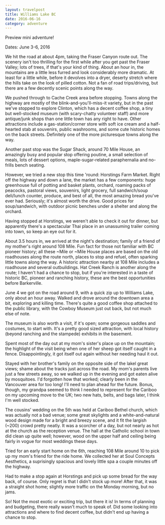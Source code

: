 ```yaml
---
layout: travelpost
title: Williams Lake BC
date: 2016-06-16
category: adventure
---
```

Preview mini adventure!

Dates: June 3-6, 2016

We hit the road at about 4pm, taking the Fraser Canyon route out. The scenery isn't too thrilling for the first while after you get past the Fraser Valley; lots of trees, if that's your kind of thing. About an hour in, the mountains are a little less furred and look considerably more dramatic. At least for a little while, before it devolves into a dryer, deserty stretch where the hills take on the look of pilled cotton. Not a fan of road trips/driving, but there are a few decently scenic points along the way. 

We pushed through to Cache Creek area before stopping. Towns along the highway are mostly of the blink-and-you'll-miss-it variety, but in the past we've stopped to explore Clinton, which has a decent coffee shop, a tiny but well-stocked museum (with scary-chatty volunteer staff) and more antique/junk shops than one little town has any right to have. Other attractions include a gas-station/corner store with soft ice cream and a half-hearted stab at souvenirs, public washrooms, and some cute historic homes on the back streets. Definitely one of the more picturesque towns along the way.

Another past stop was the Sugar Shack, around 70 Mile House, an amazingly busy and popular stop offering poutine, a small selection of meals, lots of dessert options, maple-sugar-related paraphernalia and no-frills bench seating. 

However, we tried a new stop this time 'round: Horstings Farm Market. Right off the highway and down a lane, the market has a few components: huge greenhouse full of potting and basket plants, orchard, roaming packs of peacocks, pastoral views, souvenirs, light grocery, full sandwich/soup deli/lunch counter, produce, and best of all, the most amazing bread you've ever had. Seriously; it's almost worth the drive. Good prices for soup/sandwich, with outdoor picnic benches under a shelter and along the orchard.

Having stopped at Horstings, we weren't able to check it out for dinner, but apparently there's a spectacular Thai place in an unassuming trailer coming into town, so keep an eye out for it.

About 3.5 hours in, we arrived at the night's destination; family of a friend of my mother's right around 108 Mile. Fun fact for those not familiar with BC pioneer history; all these ~Mile or ~Mile House places are based on the old roadhouses along the route north, places to stop and refuel, often sparking little towns along the way. A historic attraction nearby at 108 Mile includes a roadhouse and several outbuildings. Hat Creek Ranch is another along the route; I haven't had a chance to stop, but if you're interested in a taste of historic BC, pioneer and ranching history, these are the best opportunities before Barkerville.

June 4 we got on the road around 9, with a quick zip up to Williams Lake, only about an hour away. Walked and drove around the downtown area a bit, exploring and killing time. There's quite a good coffee shop attached to the public library, with the Cowboy Museum just out back, but not much else of note. 

The museum is also worth a visit, if it's open; some gorgeous saddles and costumes, to start with. It's a pretty good sized attraction, with local history (beyond ranching and the stampede) exhibits in the basement.

Spent most of the day out at my mom's sister's place up on the mountain; the highlight of the visit being when one of her sheep got itself caught in a fence. Disappointingly, it got itself out again without her needing haul it out.

Stayed with her brother's family on the opposite side of the lakel great views; shame about the tracks just across the road. My mom's parents live just a few streets away, so we walked up in the evening and got eaten alive by mosquitoes. I'd forgotten how that worked; clearly been in the Vancouver area for too long! I'll need to plan ahead for the future. Bonus, though, my grandpa seemed to think I needed to represent for the Cariboo on my upcoming move to the UK; two new hats, belts, and bags later, I think I'm well stocked.

The cousins' wedding on the 5th was held at Cariboo Bethel church, which was actually not a bad venue; some great skylights and a white-and-natural wood design made for a bright and breezy scene, and it fit the largish (~200) crowd pretty neatly. It was a scorcher of a day, but not nearly as hot at the church as the reception venue. The hall at the Catholic school in town did clean up quite well; however, wood on the upper half and ceiling being fairly in vogue for most weddings these days.

Tried for an early start home on the 6th, reaching 108 Mile around 10 to pick up my mom's friend for the ride home. We collected her at Soul Concepts Aesthetics, a suprisingly spacious and lovely little spa a couple minutes off the highway.

Had to make a stop again at Horstings and pick up some bread for the way back, of course. Only regret is that I didn't stock up more! After that, it was a straight shot home; slightly more traffic on the Monday morning, but no jams.

So! Not the most exotic or exciting trip, but there it is! In terms of planning and budgeting, there really wasn't much to speak of. Did some looking into attractions and where to find decent coffee, but didn't end up having a chance to stop.
